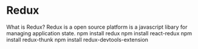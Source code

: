 # Redux
What is Redux?
Redux is a open source platform is a javascript libary for managing application state.
npm install redux
npm install react-redux
npm install redux-thunk
npm install redux-devtools-extension
